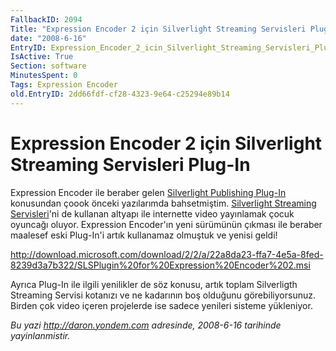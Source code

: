 ```yaml
---
FallbackID: 2094
Title: "Expression Encoder 2 için Silverlight Streaming Servisleri Plug-In"
date: "2008-6-16"
EntryID: Expression_Encoder_2_icin_Silverlight_Streaming_Servisleri_Plug-In
IsActive: True
Section: software
MinutesSpent: 0
Tags: Expression Encoder
old.EntryID: 2dd66fdf-cf28-4323-9e64-c25294e89b14
---
```

# Expression Encoder 2 için Silverlight Streaming Servisleri Plug-In
Expression Encoder ile beraber gelen [Silverlight Publishing
Plug-In](http://daron.yondem.com/tr/post/ea3ed226-82b6-4260-bd49-7c0444c7fbf4)
konusundan çoook önceki yazılarımda bahsetmiştim. [Silverlight Streaming
Servisleri](http://daron.yondem.com/tr/post/e27332ab-82c3-4084-a220-181fb7f0b885)'ni
de kullanan altyapı ile internette video yayınlamak çocuk oyuncağı
oluyor. Expression Encoder'ın yeni sürümünün çıkması ile beraber
maalesef eski Plug-In'i artık kullanamaz olmuştuk ve yenisi geldi!

<http://download.microsoft.com/download/2/2/a/22a8da23-ffa7-4e5a-8fed-8239d3a7b322/SLSPlugin%20for%20Expression%20Encoder%202.msi>

Ayrıca Plug-In ile ilgili yenilikler de söz konusu, artık toplam
Silverligth Streaming Servisi kotanızı ve ne kadarının boş olduğunu
görebiliyorsunuz. Birden çok video içeren projelerde ise sadece yenileri
sisteme yükleniyor.



*Bu yazi http://daron.yondem.com adresinde, 2008-6-16 tarihinde yayinlanmistir.*
